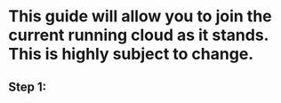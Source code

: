 # This guide will allow you to join the current running cloud as it stands. This is highly subject to change.

## Step 1: 
